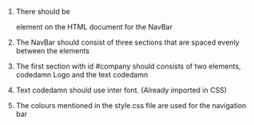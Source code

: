 1. There should be <nav> element on the HTML document for the NavBar  

2. The NavBar should consist of three sections that are spaced evenly between the elements  

3. The first section with id #company should consists of two elements, codedamn Logo and the text codedamn  

4. Text codedamn should use inter font. (Already imported in CSS)  

5. The colours mentioned in the style.css file are used for the navigation bar